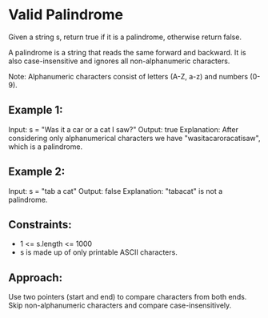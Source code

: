 # Valid Palindrome

Given a string s, return true if it is a palindrome, otherwise return false.

A palindrome is a string that reads the same forward and backward. It is also case-insensitive and ignores all non-alphanumeric characters.

Note: Alphanumeric characters consist of letters (A-Z, a-z) and numbers (0-9).

## Example 1:
Input: s = "Was it a car or a cat I saw?"
Output: true
Explanation: After considering only alphanumerical characters we have "wasitacaroracatisaw", which is a palindrome.

## Example 2:
Input: s = "tab a cat"
Output: false
Explanation: "tabacat" is not a palindrome.

## Constraints:
- 1 <= s.length <= 1000
- s is made up of only printable ASCII characters.

## Approach:
Use two pointers (start and end) to compare characters from both ends. Skip non-alphanumeric characters and compare case-insensitively.
